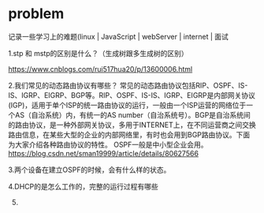 # problem
记录一些学习上的难题(linux | JavaScript | webServer | internet | 面试


1.stp 和 mstp的区别是什么？（生成树跟多生成树的区别）

https://www.cnblogs.com/rui517hua20/p/13600006.html

2.我们常见的动态路由协议有哪些？
  常见的动态路由协议包括RIP、OSPF、IS-IS、IGRP、EIGRP、BGP等。RIP、OSPF、IS-IS、IGRP、EIGRP是内部网关协议(IGP)，适用于单个ISP的统一路由协议的运行，一般由一个ISP运营的网络位于一个AS（自治系统）内，有统一的AS number（自治系统号）。BGP是自治系统间的路由协议，是一种外部网关协议，多用于INTERNET上，在不同运营商之间交换路由信息，在某些大型的企业的内部网络里，有时也会用到BGP路由协议。下面为大家介绍各种路由协议的特性。
  OSPF一般是中小型企业会用。
https://blog.csdn.net/sman19999/article/details/80627566

3.两个设备在建立OSPF的时候，会有什么样的状态。

4.DHCP的是怎么工作的，完整的运行过程有哪些

5.
